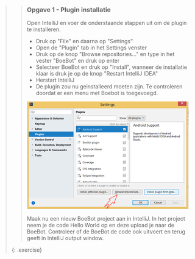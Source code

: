 >> ### Opgave 1 - Plugin installatie
>>
>> Open IntelliJ en voer de onderstaande stappen uit om de plugin te installeren.
>>
>> * Druk op "File" en daarna op "Settings"
>> * Open de "Plugin" tab in het Settings venster
>> * Druk op de knop "Browse repositories..." en type in het vester "BoeBot" en druk op enter
>> * Selecteer BoeBot en druk op "Install", wanneer de installatie klaar is druk je op de knop "Restart IntelliJ IDEA"
>> * Herstart IntelliJ
>> * De plugin zou nu geinstalleerd moeten zijn. Te controleren doordat er een menu met Boebot is toegevoegd.
>>
>> ![Installatie](images/plugin-install.png)
>>
>> Maak nu een nieuw BoeBot project aan in IntelliJ. In het project neem je de code Hello World op en deze upload je naar de BoeBot. Controleer of de BoeBot de code ook uitvoert en terug geeft in IntelliJ output window.
>>
>{: .exercise}